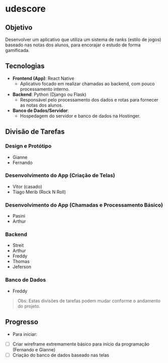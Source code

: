 
# udescore

## Objetivo
Desenvolver um aplicativo que utiliza um sistema de ranks (estilo de jogos) baseado nas notas dos alunos, para encorajar o estudo de forma gamificada.

## Tecnologias
- **Frontend (App)**: React Native
  - Aplicativo focado em realizar chamadas ao backend, com pouco processamento interno.
- **Backend**: Python (Django ou Flask)
  - Responsável pelo processamento dos dados e rotas para fornecer as notas dos alunos.
- **Banco de Dados/Servidor**: 
  - Hospedagem do servidor e banco de dados na Hostinger.

## Divisão de Tarefas

### Design e Protótipo
- Gianne
- Fernando

### Desenvolvimento do App (Criação de Telas)
- Vitor (casado)
- Tiago Merib (Rock N Roll)

### Desenvolvimento do App (Chamadas e Processamento Básico)
- Pasini
- Arthur

### Backend
- Streit
- Arthur
- Freddy
- Thomas
- Jeferson

### Banco de Dados
- Freddy

> Obs: Estas divisões de tarefas podem mudar conforme o andamento do projeto.

## Progresso
- Para iniciar:
- [ ] Criar wireframe extremamente básico para início da programação (Fernando e Gianne)
- [ ] Criação do banco de dados baseado nas telas
